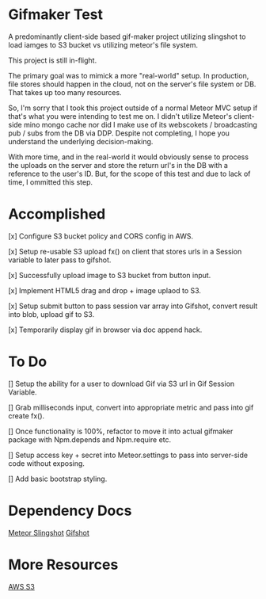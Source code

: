 # Gifmaker Test
A predominantly client-side based gif-maker project utilizing slingshot to load iamges to S3 bucket vs utilizing meteor's file system. 

This project is still in-flight.

The primary goal was to mimick a more "real-world" setup. In production, file stores should happen in the cloud, not on the server's file system or DB. That takes up too many resources.

So, I'm sorry that I took this project outside of a normal Meteor MVC setup if that's what you were intending to test me on. I didn't utilize Meteor's client-side mino mongo cache nor did I make use of its webscokets / broadcasting pub / subs from the DB via DDP. Despite not completing, I hope you understand the underlying decision-making.

With more time, and in the real-world it would obviously sense to process the uploads on the server and store the return url's in the DB with a reference to the user's ID. But, for the scope of this test and due to lack of time, I ommitted this step.

# Accomplished
[x]
Configure S3 bucket policy and CORS config in AWS.

[x]
Setup re-usable S3 upload fx() on client that stores urls in a Session variable to later pass to gifshot.

[x]
Successfully upload image to S3 bucket from button input.

[x]
Implement HTML5 drag and drop + image uplaod to S3.

[x]
Setup submit button to pass session var array into Gifshot, convert result into blob, upload gif to S3.

[x]
Temporarily display gif in browser via doc append hack.

# To Do
[]
Setup the ability for a user to download Gif via S3 url in Gif Session Variable. 

[]
Grab milliseconds input, convert into appropriate metric and pass into gif create fx().

[]
Once functionality is 100%, refactor to move it into actual gifmaker package with Npm.depends and Npm.require etc.

[]
Setup access key + secret into Meteor.settings to pass into server-side code without exposing.

[]
Add basic bootstrap styling.


# Dependency Docs
[Meteor Slingshot](https://github.com/CulturalMe/meteor-slingshot)
[Gifshot](https://github.com/yahoo/gifshot)

# More Resources
[AWS S3](http://docs.aws.amazon.com/sdk-for-javascript/v2/developer-guide/s3-example-photo-album.html) 
